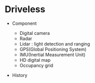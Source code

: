# Driveless

+ Component
     - Digital camera
     - Radar
     - Lidar : light detection and ranging
     - GPS(Global Positioning System)
     - IMU(Inertial Measurement Unit)
     - HD digital map
     - Occupancy grid
     
+ History

